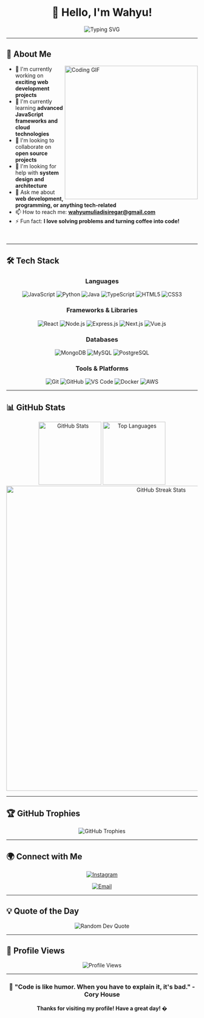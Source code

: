 <div align="center">
  
# 👋 Hello, I'm Wahyu!

<img src="https://readme-typing-svg.demolab.com?font=Fira+Code&size=30&duration=3000&pause=1000&color=36BCF7&center=true&vCenter=true&width=600&lines=Welcome+to+my+GitHub+Profile!;Full+Stack+Developer;Always+Learning+New+Things;Passionate+About+Coding" alt="Typing SVG" />

</div>

---

## 🚀 About Me

<img align="right" alt="Coding GIF" width="350" src="https://media.giphy.com/media/qgQUggAC3Pfv687qPC/giphy.gif">

- 🔭 I'm currently working on **exciting web development projects**
- 🌱 I'm currently learning **advanced JavaScript frameworks and cloud technologies**
- 👯 I'm looking to collaborate on **open source projects**
- 🤔 I'm looking for help with **system design and architecture**
- 💬 Ask me about **web development, programming, or anything tech-related**
- 📫 How to reach me: **wahyumuliadisiregar@gmail.com**
- ⚡ Fun fact: **I love solving problems and turning coffee into code!**

<br clear="both"/>

---

## 🛠️ Tech Stack

<div align="center">

### Languages
![JavaScript](https://img.shields.io/badge/JavaScript-F7DF1E?style=for-the-badge&logo=javascript&logoColor=black)
![Python](https://img.shields.io/badge/Python-3776AB?style=for-the-badge&logo=python&logoColor=white)
![Java](https://img.shields.io/badge/Java-ED8B00?style=for-the-badge&logo=java&logoColor=white)
![TypeScript](https://img.shields.io/badge/TypeScript-007ACC?style=for-the-badge&logo=typescript&logoColor=white)
![HTML5](https://img.shields.io/badge/HTML5-E34F26?style=for-the-badge&logo=html5&logoColor=white)
![CSS3](https://img.shields.io/badge/CSS3-1572B6?style=for-the-badge&logo=css3&logoColor=white)

### Frameworks & Libraries
![React](https://img.shields.io/badge/React-20232A?style=for-the-badge&logo=react&logoColor=61DAFB)
![Node.js](https://img.shields.io/badge/Node.js-43853D?style=for-the-badge&logo=node.js&logoColor=white)
![Express.js](https://img.shields.io/badge/Express.js-404D59?style=for-the-badge)
![Next.js](https://img.shields.io/badge/Next.js-000000?style=for-the-badge&logo=nextdotjs&logoColor=white)
![Vue.js](https://img.shields.io/badge/Vue.js-35495E?style=for-the-badge&logo=vue.js&logoColor=4FC08D)

### Databases
![MongoDB](https://img.shields.io/badge/MongoDB-4EA94B?style=for-the-badge&logo=mongodb&logoColor=white)
![MySQL](https://img.shields.io/badge/MySQL-00000F?style=for-the-badge&logo=mysql&logoColor=white)
![PostgreSQL](https://img.shields.io/badge/PostgreSQL-316192?style=for-the-badge&logo=postgresql&logoColor=white)

### Tools & Platforms
![Git](https://img.shields.io/badge/Git-F05032?style=for-the-badge&logo=git&logoColor=white)
![GitHub](https://img.shields.io/badge/GitHub-100000?style=for-the-badge&logo=github&logoColor=white)
![VS Code](https://img.shields.io/badge/VS_Code-007ACC?style=for-the-badge&logo=visual%20studio%20code&logoColor=white)
![Docker](https://img.shields.io/badge/Docker-2496ED?style=for-the-badge&logo=docker&logoColor=white)
![AWS](https://img.shields.io/badge/AWS-232F3E?style=for-the-badge&logo=amazon-aws&logoColor=white)

</div>

---

## 📊 GitHub Stats

<div align="center">
  
<img src="https://github-readme-stats.vercel.app/api?username=Wahyusrg0819&show_icons=true&theme=radical&hide_border=true&count_private=true" alt="GitHub Stats" height="165">
<img src="https://github-readme-stats.vercel.app/api/top-langs/?username=Wahyusrg0819&layout=compact&theme=radical&hide_border=true" alt="Top Languages" height="165">

</div>

<div align="center">
  
<img src="https://github-readme-streak-stats.herokuapp.com/?user=Wahyusrg0819&theme=radical&hide_border=true" alt="GitHub Streak Stats" width="800">

</div>

---

## 🏆 GitHub Trophies

<div align="center">
  
<img src="https://github-profile-trophy.vercel.app/?username=Wahyusrg0819&theme=radical&no-frame=true&no-bg=false&margin-w=4&row=1" alt="GitHub Trophies">

</div>

---

## 🌍 Connect with Me

<div align="center">

[![Instagram](https://img.shields.io/badge/Instagram-E4405F?style=for-the-badge&logo=instagram&logoColor=white)](https://instagram.com/wahyu_shiregaru)

[![Email](https://img.shields.io/badge/Email-D14836?style=for-the-badge&logo=gmail&logoColor=white)](mailto:wahyumuliadisiregar@gmail.com)

</div>

---

## 💡 Quote of the Day

<div align="center">
  
<img src="https://quotes-github-readme.vercel.app/api?type=horizontal&theme=radical" alt="Random Dev Quote">

</div>

---

## 👀 Profile Views

<div align="center">
  
<img src="https://komarev.com/ghpvc/?username=Wahyusrg0819&label=Profile%20views&color=0e75b6&style=flat" alt="Profile Views">

</div>

---

<div align="center">
  
### 🎯 "Code is like humor. When you have to explain it, it's bad." - Cory House

**Thanks for visiting my profile! Have a great day! �**

</div><!--
**Wahyusrg0819/Wahyusrg0819** is a ✨ _special_ ✨ repository because its `README.md` (this file) appears on your GitHub profile.

Here are some ideas to get you started:

- 🔭 I’m currently working on ...
- 🌱 I’m currently learning ...
- 👯 I’m looking to collaborate on ...
- 🤔 I’m looking for help with ...
- 💬 Ask me about ...
- 📫 How to reach me: ...
- 😄 Pronouns: ...
- ⚡ Fun fact: ...
-->
